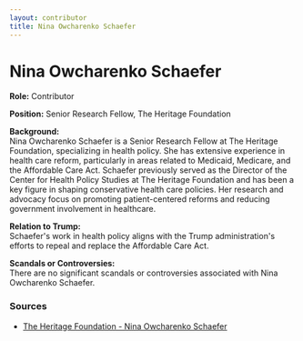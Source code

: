 ```yaml
---
layout: contributor
title: Nina Owcharenko Schaefer
---
```


# Nina Owcharenko Schaefer

**Role:** Contributor

**Position:** Senior Research Fellow, The Heritage Foundation

**Background:**  
Nina Owcharenko Schaefer is a Senior Research Fellow at The Heritage Foundation, specializing in health policy. She has extensive experience in health care reform, particularly in areas related to Medicaid, Medicare, and the Affordable Care Act. Schaefer previously served as the Director of the Center for Health Policy Studies at The Heritage Foundation and has been a key figure in shaping conservative health care policies. Her research and advocacy focus on promoting patient-centered reforms and reducing government involvement in healthcare.

**Relation to Trump:**  
Schaefer's work in health policy aligns with the Trump administration's efforts to repeal and replace the Affordable Care Act.

**Scandals or Controversies:**  
There are no significant scandals or controversies associated with Nina Owcharenko Schaefer.

### Sources
- [The Heritage Foundation - Nina Owcharenko Schaefer](https://www.heritage.org/staff/nina-owcharenko-schaefer)
